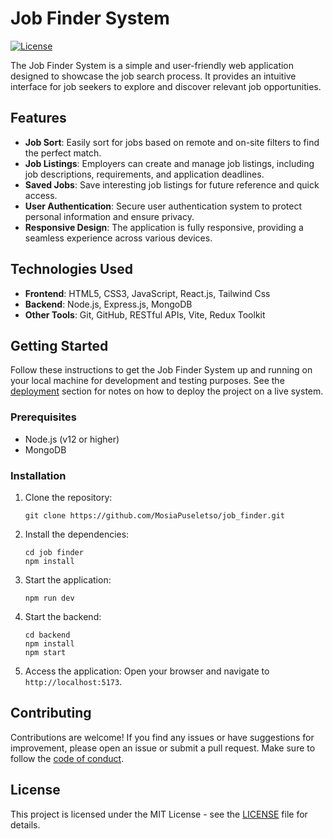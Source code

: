 # Job Finder System

[![License](https://img.shields.io/badge/License-MIT-blue.svg)](https://opensource.org/licenses/MIT)

The Job Finder System is a simple and user-friendly web application designed to showcase the job search process. It provides an intuitive interface for job seekers to explore and discover relevant job opportunities.

## Features

- **Job Sort**: Easily sort for jobs based on remote and on-site filters to find the perfect match.
- **Job Listings**: Employers can create and manage job listings, including job descriptions, requirements, and application deadlines.
- **Saved Jobs**: Save interesting job listings for future reference and quick access.
- **User Authentication**: Secure user authentication system to protect personal information and ensure privacy.
- **Responsive Design**: The application is fully responsive, providing a seamless experience across various devices.

## Technologies Used

- **Frontend**: HTML5, CSS3, JavaScript, React.js, Tailwind Css
- **Backend**: Node.js, Express.js, MongoDB
- **Other Tools**: Git, GitHub, RESTful APIs, Vite, Redux Toolkit

## Getting Started

Follow these instructions to get the Job Finder System up and running on your local machine for development and testing purposes. See the [deployment](#deployment) section for notes on how to deploy the project on a live system.

### Prerequisites

- Node.js (v12 or higher)
- MongoDB

### Installation

1. Clone the repository:
   ```shell
   git clone https://github.com/MosiaPuseletso/job_finder.git
   ```

2. Install the dependencies:
   ```shell
   cd job finder
   npm install
   ```

4. Start the application:
   ```shell
   npm run dev
   ```

5. Start the backend:
    ```shell
   cd backend
   npm install
   npm start
   ```

6. Access the application:
   Open your browser and navigate to `http://localhost:5173`.

## Contributing

Contributions are welcome! If you find any issues or have suggestions for improvement, please open an issue or submit a pull request. Make sure to follow the [code of conduct](CODE_OF_CONDUCT.md).

## License

This project is licensed under the MIT License - see the [LICENSE](LICENSE) file for details.
